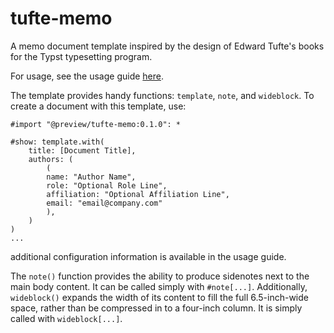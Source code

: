 # tufte-memo
A memo document template inspired by the design of Edward Tufte's books for the Typst typesetting program.

For usage, see the usage guide [here](https://github.com/nogula/tufte-memo/blob/main/template/main.pdf).

The template provides handy functions: `template`, `note`, and `wideblock`. To create a document with this template, use:

```typst
#import "@preview/tufte-memo:0.1.0": *

#show: template.with(
    title: [Document Title],
    authors: (
        (
        name: "Author Name",
        role: "Optional Role Line",
        affiliation: "Optional Affiliation Line",
        email: "email@company.com"
        ),
    )
)
...
```
additional configuration information is available in the usage guide.

The `note()` function provides the ability to produce sidenotes next to the main body content. It can be called simply with `#note[...]`. Additionally, `wideblock()` expands the width of its content to fill the full 6.5-inch-wide space, rather than be compressed in to a four-inch column. It is simply called with `wideblock[...]`.